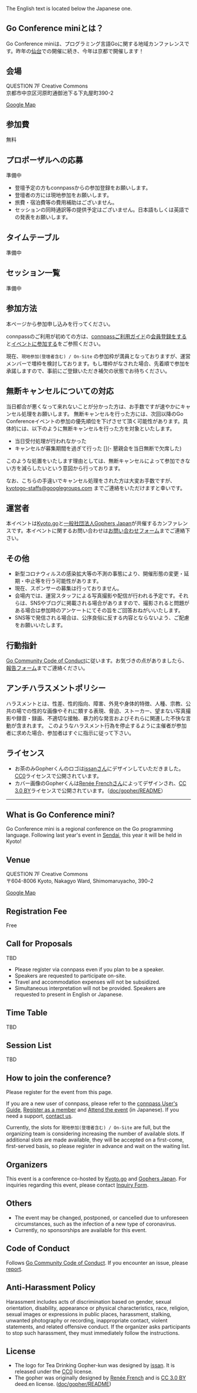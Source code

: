 The English text is located below the Japanese one.

## Go Conference miniとは？

Go Conference miniは、プログラミング言語Goに関する地域カンファレンスです。昨年の[仙台](https://sendaigo.connpass.com/event/256463/)での開催に続き、今年は京都で開催します！

## 会場

QUESTION 7F Creative Commons<br>
京都市中京区河原町通御池下る下丸屋町390-2

[Google Map](https://goo.gl/maps/3t2BFHrQMaLEtyHU7)

## 参加費

無料

## プロポーザルへの応募
準備中

- 登壇予定の方もconnpassからの参加登録をお願いします。
- 登壇者の方には現地参加をお願いします。
- 旅費・宿泊費等の費用補助はございません。
- セッションの同時通訳等の提供予定はございません。日本語もしくは英語での発表をお願いします。

## タイムテーブル
準備中

## セッション一覧
準備中

## 参加方法

本ページから参加申し込みを行ってください。

connpassのご利用が初めての方は、[connpassご利用ガイド](https://help.connpass.com/)の[会員登録をする](https://help.connpass.com/basic/register)と[イベントに参加する](https://help.connpass.com/participants/event-join)をご参照ください。

現在、`現地参加(登壇者含む) / On-Site` の参加枠が満員となっておりますが、運営メンバーで増枠を検討しております。もし増枠がなされた場合、先着順で参加を承諾しますので、事前にご登録いただき補欠の状態でお待ちください。

## 無断キャンセルについての対応

当日都合が悪くなって来れないことが分かった方は、お手数ですが速やかにキャンセル処理をお願いします。
無断キャンセルを行った方には、次回以降のGo Conferenceイベントの参加の優先順位を下げさせて頂く可能性があります。具体的には、以下のように無断キャンセルを行った方を対象といたします。

- 当日受付処理が行われなかった
- キャンセルが募集期間を過ぎて行った
[](- 懇親会を当日無断で欠席した)

このような処置をいたします理由としては、無断キャンセルによって参加できない方を減らしたいという意図から行っております。 

なお、こちらの手違いでキャンセル処理をされた方は大変お手数ですが、kyotogo-staffs@googlegroups.com までご連絡をいただけますと幸いです。

## 運営者

本イベントは[Kyoto.go](https://kyotogo.connpass.com/)と[一般社団法人Gophers Japan](https://gocon.connpass.com/)が共催するカンファレンスです。本イベントに関するお問い合わせは[お問い合わせフォーム](https://forms.gle/5bUN2JK1tun4pahw7)までご連絡下さい。

## その他

- 新型コロナウィルスの感染拡大等の不測の事態により、開催形態の変更・延期・中止等を行う可能性があります。
- 現在、スポンサーの募集は行っておりません。
- 会場内では、運営スタッフによる写真撮影や配信が行われる予定です。それらは、SNSやブログに掲載される場合がありますので、撮影されると問題がある場合は参加時のアンケートにてその旨をご回答おねがいいたします。
- SNS等で発信される場合は、公序良俗に反する内容とならないよう、ご配慮をお願いいたします。

## 行動指針

[Go Community Code of Conduct](https://golang.org/conduct)に従います。お気づきの点がありましたら、[報告フォーム](https://docs.google.com/forms/d/e/1FAIpQLSfwEJBETb7giUjmIpuyKD5Vc9kpqqnYE9WuDOuqG11pu6TxzA/viewform)までご連絡ください。

## アンチハラスメントポリシー

ハラスメントとは、性差、性的指向、障害、外見や身体的特徴、人種、宗教、公共の場での性的な画像やそれに類する表現、脅迫、ストーカー、望まない写真撮影や録音・録画、不適切な接触、暴力的な発言およびそれらに関連した不快な言動が含まれます。 このようなハラスメント行為を停止するように主催者が参加者に求めた場合、参加者はすぐに指示に従って下さい。

## ライセンス

- お茶のみGopherくんのロゴは[issanさん](https://twitter.com/883_issan)にデザインしていただきました。[CC0](https://creativecommons.org/publicdomain/zero/1.0/deed.ja)ライセンスで公開されています。
- カバー画像のGopherくんは[Renée Frenchさん](http://reneefrench.blogspot.com/)によってデザインされ、[CC 3.0 BY](https://creativecommons.org/licenses/by/3.0/deed.ja)ライセンスで公開されています。（[doc/gopher/README](https://golang.org/doc/gopher/README)）

---

## What is Go Conference mini?

Go Conference mini is a regional conference on the Go programming language. Following last year's event in [Sendai](https://sendaigo.connpass.com/event/256463/), this year it will be held in Kyoto!

## Venue 

QUESTION 7F Creative Commons<br>
〒604-8006 Kyoto, Nakagyo Ward, Shimomaruyacho, 390ｰ2

[Google Map](https://goo.gl/maps/3t2BFHrQMaLEtyHU7)

## Registration Fee
Free

## Call for Proposals
TBD

- Please register via connpass even if you plan to be a speaker.
- Speakers are requested to participate on-site.
- Travel and accommodation expenses will not be subsidized.
- Simultaneous interpretation will not be provided. Speakers are requested to present in English or Japanese.

## Time Table
TBD

## Session List
TBD

## How to join the conference?

Please register for the event from this page.

If you are a new user of connpass, please refer to the [connpass User's Guide](https://help.connpass.com/), [Register as a member](https://help.connpass.com/basic/register) and [Attend the event]( https://help.connpass.com/participants/event-join) (in Japanese). If you need a support, [contact us](https://forms.gle/5bUN2JK1tun4pahw7).

Currently, the slots for `現地参加(登壇者含む) / On-Site` are full, but the organizing team is considering increasing the number of available slots. If additional slots are made available, they will be accepted on a first-come, first-served basis, so please register in advance and wait on the waiting list.

## Organizers

This event is a conference co-hosted by [Kyoto.go](https://kyotogo.connpass.com/) and [Gophers Japan](https://gocon.connpass.com/). For inquiries regarding this event, please contact [Inquiry Form](https://forms.gle/5bUN2JK1tun4pahw7).

## Others

- The event may be changed, postponed, or cancelled due to unforeseen circumstances, such as the infection of a new type of coronavirus.
- Currently, no sponsorships are available for this event.

## Code of Conduct

Follows [Go Community Code of Conduct](https://golang.org/conduct). If you encounter an issue, please [report](https://docs.google.com/forms/d/e/1FAIpQLSfwEJBETb7giUjmIpuyKD5Vc9kpqqnYE9WuDOuqG11pu6TxzA/viewform).

## Anti-Harassment Policy
Harassment includes acts of discrimination based on gender, sexual orientation, disability, appearance or physical characteristics, race, religion, sexual images or expressions in public places, harassment, stalking, unwanted photography or recording, inappropriate contact, violent statements, and related offensive conduct. If the organizer asks participants to stop such harassment, they must immediately follow the instructions.

## License

- The logo for Tea Drinking Gopher-kun was designed by [issan](https://twitter.com/883_issan). It is released under the [CC0](https://creativecommons.org/publicdomain/zero/1.0/deed.ja) license.
- The gopher was originally designed by [Renée French](http://reneefrench.blogspot.com/) and is [CC 3.0 BY](https://creativecommons.org/licenses/by/3.0/) deed.en license. ([doc/gopher/README](https://golang.org/doc/gopher/README))
